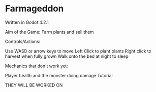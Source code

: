 # Farmageddon
Written in Godot 4.2.1




Aim of the Game: Farm plants and sell them




Controls/Actions:


Use WASD or arrow keys to move
Left Click to plant plants
Right click to harvest when fully grown
Walk onto the bed at night to sleep




Mechanics that don't work yet:


Player health and the monster doing damage
Tutorial

THEY WILL BE WORKED ON